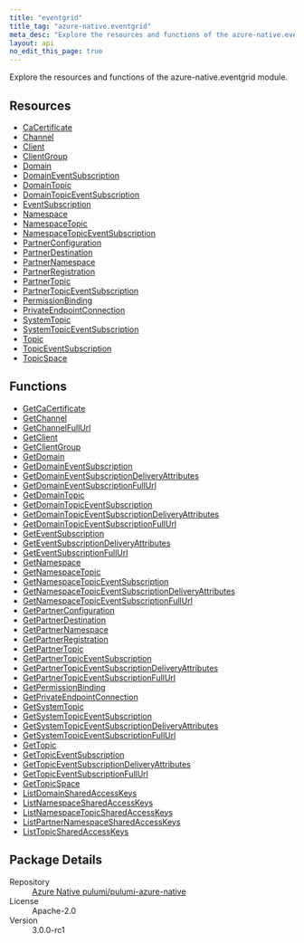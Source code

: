 ```yaml
---
title: "eventgrid"
title_tag: "azure-native.eventgrid"
meta_desc: "Explore the resources and functions of the azure-native.eventgrid module."
layout: api
no_edit_this_page: true
---
```


<!-- WARNING: this file was generated by Pulumi Docs Generator. -->
<!-- Do not edit by hand unless you're certain you know what you are doing! -->

Explore the resources and functions of the azure-native.eventgrid module.

<h2 id="resources">Resources</h2>
<ul class="api">
    <li><a href="cacertificate/" title="CaCertificate">CaCertificate</a></li>
    <li><a href="channel/" title="Channel">Channel</a></li>
    <li><a href="client/" title="Client">Client</a></li>
    <li><a href="clientgroup/" title="ClientGroup">ClientGroup</a></li>
    <li><a href="domain/" title="Domain">Domain</a></li>
    <li><a href="domaineventsubscription/" title="DomainEventSubscription">DomainEventSubscription</a></li>
    <li><a href="domaintopic/" title="DomainTopic">DomainTopic</a></li>
    <li><a href="domaintopiceventsubscription/" title="DomainTopicEventSubscription">DomainTopicEventSubscription</a></li>
    <li><a href="eventsubscription/" title="EventSubscription">EventSubscription</a></li>
    <li><a href="namespace/" title="Namespace">Namespace</a></li>
    <li><a href="namespacetopic/" title="NamespaceTopic">NamespaceTopic</a></li>
    <li><a href="namespacetopiceventsubscription/" title="NamespaceTopicEventSubscription">NamespaceTopicEventSubscription</a></li>
    <li><a href="partnerconfiguration/" title="PartnerConfiguration">PartnerConfiguration</a></li>
    <li><a href="partnerdestination/" title="PartnerDestination">PartnerDestination</a></li>
    <li><a href="partnernamespace/" title="PartnerNamespace">PartnerNamespace</a></li>
    <li><a href="partnerregistration/" title="PartnerRegistration">PartnerRegistration</a></li>
    <li><a href="partnertopic/" title="PartnerTopic">PartnerTopic</a></li>
    <li><a href="partnertopiceventsubscription/" title="PartnerTopicEventSubscription">PartnerTopicEventSubscription</a></li>
    <li><a href="permissionbinding/" title="PermissionBinding">PermissionBinding</a></li>
    <li><a href="privateendpointconnection/" title="PrivateEndpointConnection">PrivateEndpointConnection</a></li>
    <li><a href="systemtopic/" title="SystemTopic">SystemTopic</a></li>
    <li><a href="systemtopiceventsubscription/" title="SystemTopicEventSubscription">SystemTopicEventSubscription</a></li>
    <li><a href="topic/" title="Topic">Topic</a></li>
    <li><a href="topiceventsubscription/" title="TopicEventSubscription">TopicEventSubscription</a></li>
    <li><a href="topicspace/" title="TopicSpace">TopicSpace</a></li>
</ul>

<h2 id="functions">Functions</h2>
<ul class="api">
    <li><a href="getcacertificate/" title="GetCaCertificate">GetCaCertificate</a></li>
    <li><a href="getchannel/" title="GetChannel">GetChannel</a></li>
    <li><a href="getchannelfullurl/" title="GetChannelFullUrl">GetChannelFullUrl</a></li>
    <li><a href="getclient/" title="GetClient">GetClient</a></li>
    <li><a href="getclientgroup/" title="GetClientGroup">GetClientGroup</a></li>
    <li><a href="getdomain/" title="GetDomain">GetDomain</a></li>
    <li><a href="getdomaineventsubscription/" title="GetDomainEventSubscription">GetDomainEventSubscription</a></li>
    <li><a href="getdomaineventsubscriptiondeliveryattributes/" title="GetDomainEventSubscriptionDeliveryAttributes">GetDomainEventSubscriptionDeliveryAttributes</a></li>
    <li><a href="getdomaineventsubscriptionfullurl/" title="GetDomainEventSubscriptionFullUrl">GetDomainEventSubscriptionFullUrl</a></li>
    <li><a href="getdomaintopic/" title="GetDomainTopic">GetDomainTopic</a></li>
    <li><a href="getdomaintopiceventsubscription/" title="GetDomainTopicEventSubscription">GetDomainTopicEventSubscription</a></li>
    <li><a href="getdomaintopiceventsubscriptiondeliveryattributes/" title="GetDomainTopicEventSubscriptionDeliveryAttributes">GetDomainTopicEventSubscriptionDeliveryAttributes</a></li>
    <li><a href="getdomaintopiceventsubscriptionfullurl/" title="GetDomainTopicEventSubscriptionFullUrl">GetDomainTopicEventSubscriptionFullUrl</a></li>
    <li><a href="geteventsubscription/" title="GetEventSubscription">GetEventSubscription</a></li>
    <li><a href="geteventsubscriptiondeliveryattributes/" title="GetEventSubscriptionDeliveryAttributes">GetEventSubscriptionDeliveryAttributes</a></li>
    <li><a href="geteventsubscriptionfullurl/" title="GetEventSubscriptionFullUrl">GetEventSubscriptionFullUrl</a></li>
    <li><a href="getnamespace/" title="GetNamespace">GetNamespace</a></li>
    <li><a href="getnamespacetopic/" title="GetNamespaceTopic">GetNamespaceTopic</a></li>
    <li><a href="getnamespacetopiceventsubscription/" title="GetNamespaceTopicEventSubscription">GetNamespaceTopicEventSubscription</a></li>
    <li><a href="getnamespacetopiceventsubscriptiondeliveryattributes/" title="GetNamespaceTopicEventSubscriptionDeliveryAttributes">GetNamespaceTopicEventSubscriptionDeliveryAttributes</a></li>
    <li><a href="getnamespacetopiceventsubscriptionfullurl/" title="GetNamespaceTopicEventSubscriptionFullUrl">GetNamespaceTopicEventSubscriptionFullUrl</a></li>
    <li><a href="getpartnerconfiguration/" title="GetPartnerConfiguration">GetPartnerConfiguration</a></li>
    <li><a href="getpartnerdestination/" title="GetPartnerDestination">GetPartnerDestination</a></li>
    <li><a href="getpartnernamespace/" title="GetPartnerNamespace">GetPartnerNamespace</a></li>
    <li><a href="getpartnerregistration/" title="GetPartnerRegistration">GetPartnerRegistration</a></li>
    <li><a href="getpartnertopic/" title="GetPartnerTopic">GetPartnerTopic</a></li>
    <li><a href="getpartnertopiceventsubscription/" title="GetPartnerTopicEventSubscription">GetPartnerTopicEventSubscription</a></li>
    <li><a href="getpartnertopiceventsubscriptiondeliveryattributes/" title="GetPartnerTopicEventSubscriptionDeliveryAttributes">GetPartnerTopicEventSubscriptionDeliveryAttributes</a></li>
    <li><a href="getpartnertopiceventsubscriptionfullurl/" title="GetPartnerTopicEventSubscriptionFullUrl">GetPartnerTopicEventSubscriptionFullUrl</a></li>
    <li><a href="getpermissionbinding/" title="GetPermissionBinding">GetPermissionBinding</a></li>
    <li><a href="getprivateendpointconnection/" title="GetPrivateEndpointConnection">GetPrivateEndpointConnection</a></li>
    <li><a href="getsystemtopic/" title="GetSystemTopic">GetSystemTopic</a></li>
    <li><a href="getsystemtopiceventsubscription/" title="GetSystemTopicEventSubscription">GetSystemTopicEventSubscription</a></li>
    <li><a href="getsystemtopiceventsubscriptiondeliveryattributes/" title="GetSystemTopicEventSubscriptionDeliveryAttributes">GetSystemTopicEventSubscriptionDeliveryAttributes</a></li>
    <li><a href="getsystemtopiceventsubscriptionfullurl/" title="GetSystemTopicEventSubscriptionFullUrl">GetSystemTopicEventSubscriptionFullUrl</a></li>
    <li><a href="gettopic/" title="GetTopic">GetTopic</a></li>
    <li><a href="gettopiceventsubscription/" title="GetTopicEventSubscription">GetTopicEventSubscription</a></li>
    <li><a href="gettopiceventsubscriptiondeliveryattributes/" title="GetTopicEventSubscriptionDeliveryAttributes">GetTopicEventSubscriptionDeliveryAttributes</a></li>
    <li><a href="gettopiceventsubscriptionfullurl/" title="GetTopicEventSubscriptionFullUrl">GetTopicEventSubscriptionFullUrl</a></li>
    <li><a href="gettopicspace/" title="GetTopicSpace">GetTopicSpace</a></li>
    <li><a href="listdomainsharedaccesskeys/" title="ListDomainSharedAccessKeys">ListDomainSharedAccessKeys</a></li>
    <li><a href="listnamespacesharedaccesskeys/" title="ListNamespaceSharedAccessKeys">ListNamespaceSharedAccessKeys</a></li>
    <li><a href="listnamespacetopicsharedaccesskeys/" title="ListNamespaceTopicSharedAccessKeys">ListNamespaceTopicSharedAccessKeys</a></li>
    <li><a href="listpartnernamespacesharedaccesskeys/" title="ListPartnerNamespaceSharedAccessKeys">ListPartnerNamespaceSharedAccessKeys</a></li>
    <li><a href="listtopicsharedaccesskeys/" title="ListTopicSharedAccessKeys">ListTopicSharedAccessKeys</a></li>
</ul>

<h2 id="package-details">Package Details</h2>
<dl class="package-details">
	<dt>Repository</dt>
	<dd><a href="https://github.com/pulumi/pulumi-azure-native">Azure Native pulumi/pulumi-azure-native</a></dd>
	<dt>License</dt>
	<dd>Apache-2.0</dd>
	<dt>Version</dt>
	<dd>3.0.0-rc1</dd>
</dl>

